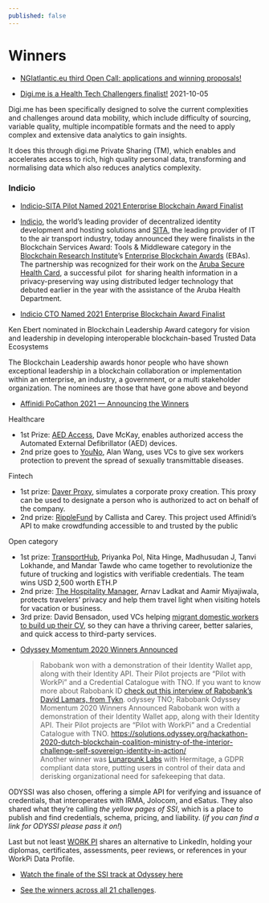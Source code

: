 ```yaml
---
published: false
---
```


# Winners
* [NGIatlantic.eu third Open Call: applications and winning proposals!](https://ngiatlantic.eu/news/ngiatlanticeu-third-open-call-applications-and-winning-proposals)

* [Digi.me is a Health Tech Challengers finalist!](https://blog.digi.me/2021/10/05/digi-me-is-a-health-tech-challengers-finalist/) 2021-10-05

Digi.me has been specifically designed to solve the current complexities and challenges around data mobility, which include difficulty of sourcing, variable quality, multiple incompatible formats and the need to apply complex and extensive data analytics to gain insights.

It does this through digi.me Private Sharing (TM), which enables and accelerates access to rich, high quality personal data, transforming and normalising data which also reduces analytics complexity.

### Indicio

* [Indicio-SITA Pilot Named 2021 Enterprise Blockchain Award Finalist](https://indicio.tech/indicio-sita-pilot-named-2021-enterprise-blockchain-award-finalist/)

* [Indicio](https://indicio.tech/), the world’s leading provider of decentralized identity development and hosting solutions and [SITA](https://www.sita.aero/), the leading provider of IT to the air transport industry, today announced they were finalists in the Blockchain Services Award: Tools & Middleware category in the [Blockchain Research Institute](https://www.blockchainresearchinstitute.org/enterprise-blockchain-awards/)’s [Enterprise Blockchain Awards](https://blockchainrevolutionglobal.com/the-eb-awards/) (EBAs). The partnership was recognized for their work on the [Aruba Secure Health Card](https://www.sita.aero/resources/videos/happy-traveler-card/), a successful pilot  for sharing health information in a privacy-preserving way using distributed ledger technology that debuted earlier in the year with the assistance of the Aruba Health Department.

* [Indicio CTO Named 2021 Enterprise Blockchain Award Finalist](https://indicio.tech/indicio-cto-named-2021-enterprise-blockchain-award-finalist/)

Ken Ebert nominated in Blockchain Leadership Award category for vision and leadership in developing interoperable blockchain-based Trusted Data Ecosystems

The Blockchain Leadership awards honor people who have shown exceptional leadership in a blockchain collaboration or implementation within an enterprise, an industry, a government, or a multi stakeholder organization. The nominees are those that have gone above and beyond

* [Affinidi PoCathon 2021 — Announcing the Winners](https://academy.affinidi.com/affinidi-pocathon-2021-announcing-the-winners-40b2a5a79fa4)

Healthcare

- 1st Prize: [AED Access](https://devpost.com/software/aed-access), Dave McKay, enables authorized access the Automated External Defibrillator (AED) devices.
- 2nd prize goes to [YouNo](https://devpost.com/software/you-no), Alan Wang, uses VCs to give sex workers protection to prevent the spread of sexually transmittable diseases.

Fintech

- 1st prize: [Daver Proxy](https://devpost.com/software/daver-proxy), simulates a corporate proxy creation. This proxy can be used to designate a person who is authorized to act on behalf of the company.
- 2nd prize: [RippleFund](https://devpost.com/software/ripplefund) by Callista and Carey. This project used Affinidi’s API to make crowdfunding accessible to and trusted by the public

Open category

- 1st prize: [TransportHub](https://devpost.com/software/transportation-hub-lorry-receipt-issuer), Priyanka Pol, Nita Hinge, Madhusudan J, Tanvi Lokhande, and Mandar Tawde who came together to revolutionize the future of trucking and logistics with verifiable credentials. The team wins USD 2,500 worth ETH.P
- 2nd prize: [The Hospitality Manager](https://devpost.com/software/the-hospitality-manager), Arnav Ladkat and Aamir Miyajiwala, protects travelers’ privacy and help them travel light when visiting hotels for vacation or business.
- 3rd prize: David Bensadon, used VCs helping [migrant domestic workers to build up their CV](https://devpost.com/software/yhgt), so they can have a thriving career, better salaries, and quick access to third-party services.
* [Odyssey Momentum 2020 Winners Announced](https://solutions.odyssey.org/hackathon-2020-dutch-blockchain-coalition-ministry-of-the-interior-challenge-self-sovereign-identity-in-action/)
  > Rabobank won with a demonstration of their Identity Wallet app, along with their Identity API. Their Pilot projects are “Pilot with WorkPi” and a Credential Catalogue with TNO. If you want to know more about Rabobank ID [check out this interview of Rabobank’s David Lamars, from Tykn](https://tykn.tech/rabobank-ssi/).
odyssey				TNO; Rabobank		Odyssey Momentum 2020 Winners Announced	Rabobank won with a demonstration of their Identity Wallet app, along with their Identity API. Their Pilot projects are “Pilot with WorkPi” and a Credential Catalogue with TNO.	https://solutions.odyssey.org/hackathon-2020-dutch-blockchain-coalition-ministry-of-the-interior-challenge-self-sovereign-identity-in-action/																										
Another winner was [Lunarpunk Labs](https://lunarpunklabs.hackalong.io/) with Hermitage, a GDPR compliant data store, putting users in control of their data and derisking organizational need for safekeeping that data.

ODYSSI was also chosen, offering a simple API for verifying and issuance of credentials, that interoperates with IRMA, Jolocom, and eSatus. They also shared what they’re calling *the yellow pages of SSI*, which is a place to publish and find credentials, schema, pricing, and liability. (*if you can find a link for ODYSSI please pass it on!*)

Last but not least [WORK PI](https://twitter.com/WorkPi_official) shares an alternative to LinkedIn, holding your diplomas, certificates, assessments, peer reviews, or references in your WorkPi Data Profile.

* [Watch the finale of the SSI track at Odyssey here](https://www.youtube.com/watch?v=vHhzJpDTEMs)

* [See the winners across all 21 challenges](https://solutions.odyssey.org/#winningsolutions).

